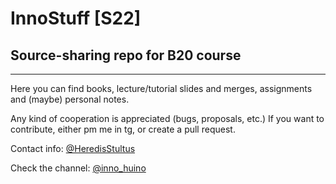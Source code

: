 # InnoStuff [S22]
## Source-sharing repo for B20 course
-----------------------------------------------------------

Here you can find books, lecture/tutorial slides and merges, assignments and (maybe) personal notes.

Any kind of cooperation is appreciated (bugs, proposals, etc.)
If you want to contribute, either pm me in tg, or create a pull request.

Contact info: [@HeredisStultus](t.me/HeredisStultus)

Check the channel: [@inno_huino]( t.me/inno_huino)
